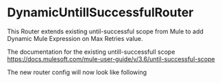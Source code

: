 # DynamicUntillSuccessfulRouter
This Router extends existing until-successful scope from Mule to add Dynamic Mule Expression on Max Retries value.

The documentation for the existing untill-successfull scope
https://docs.mulesoft.com/mule-user-guide/v/3.6/until-successful-scope

The new router config will now look like following

<custom-router class="com.cts.mule.router.DynamicUntilSucessfulRouter">
	<http:outbound-endpoint address="http://xyz.yz" exchange-pattern="request-response" method="POST" doc:name="HTTP" responseTimeout="5000"/>
	<spring:property name="maxRetriesExpression" value="#[2 + 2]" />
	<spring:property name="maxRetries" value="2" />
	<spring:property name="failureExpression" value="#[exception != null &amp;&amp; (exception.causedBy(java.net.ConnectException) || exception.causedBy(java.net.SocketTimeoutException)) || message.inboundProperties['http.status'] != 200]" />
	<spring:property name="synchronous" value="true" />
	<spring:property name="secondsBetweenRetries" value="5" />
</custom-router>
